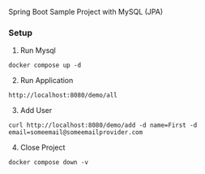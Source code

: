 
Spring Boot Sample Project with MySQL (JPA)

### Setup

1. Run Mysql
```
docker compose up -d
```

2. Run Application
```
http://localhost:8080/demo/all
```

3. Add User
```
curl http://localhost:8080/demo/add -d name=First -d email=someemail@someemailprovider.com
```

4. Close Project
```
docker compose down -v
```